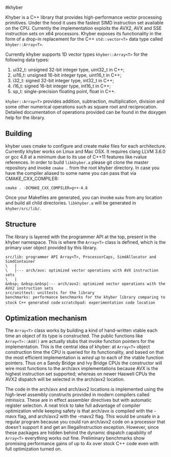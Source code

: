 #khyber

Khyber is a C++ library that provides high-performance vector processing
primitives. Under the hood it uses the fastest SIMD instruction set available on
the CPU. Currently the implementation exploits the AVX2, AVX and SSE instruction
sets on x64 processors. Khyber exposes its functionality in the form of a
drop-in replacement for the C++ `std::vector<T>` data type called
`khyber::Array<T>`.

Currently khyber supports 1D vector types `khyber::Array<T>` for the following
data types:

1. ui32_t: unsigned 32-bit integer type, uint32_t in C++;  
2. ui16_t: unsigned 16-bit integer type, uint16_t in C++;  
3. i32_t: signed 32-bit integer type, int32_t in C++;  
4. i16_t: signed 16-bit integer type, int16_t in C++;  
2. sp_t: single-precision floating point, float in C++.  

`khyber::Array<T>` provides addition, subtraction, multiplication, division and
some other numerical operations such as square root and reciprocation. Detailed
documentation of operations provided can be found in the doxygen help for the
library.

## Building

khyber uses cmake to configure and create make files for each
architecture. Currently khyber works on Linux and Mac OSX. It requires clang
LLVM 3.6.0 or gcc 4.8 at a minimum due to its use of C++11 features like rvalue
references. In order to build `libkhyber.a` please git clone the master
repository and invoke `cmake .` from the root khyber directory. In case you have
the compiler aliased to some name you can pass that via CMAKE_CXX_COMPILER:

`cmake . -DCMAKE_CXX_COMPILER=g++-4.8`

Once your Makefiles are generated, you can invoke `make` from any location and
build all child directories. `libkhyber.a` will be generated in `khyber/src/lib/`.

## Structure

The library is layered with the programmer API at the top, present in the khyber
namespace. This is where the `Array<T>` class is defined, which is the primary
user object provided by this library.

`src/lib: programmer API Array<T>, ProcessorCaps, SimdAllocator and SimdContainer`  
`\   |`  
`\   |--- arch/avx: optimized vector operations with AVX instruction sets`  
`\   |`  
`&nbsp;
&nbsp;&nbsp|--- arch/avx2: optimized vector operations with the AVX2 instruction sets`  
`src/unittest: unittests for the library`  
`benchmarks: performance benchmarks for the khyber library comparing to stock
C++ generated code`
`scratchpad: experimentation code location`  

## Optimization mechanism

The `Array<T>` class works by building a kind of hand-written vtable each time
an object of its type is constructed. The public functions like
`Array<T>::Add()` are actually stubs that invoke function pointers for the
implementation. This is the central idea of khyber: at `Array<T>` object
construction time the CPU is queried for its functionality, and based on that
the most efficient implementation is *wired up* to each of the vtable function
pointers. Thus on a Sandy Bridge and Ivy Bridge CPUs the constructor will wire
most functions to the arch/avx implementations because AVX is the highest
instruction set supported; whereas on newer Haswell CPUs the AVX2 dispatch will
be selected in the arch/avx2 location.

The code in the arch/avx and arch/avx2 locations is implemented using the
high-level assembly constructs provided in modern compilers called
*intrinsics*. These are in effect assembler directives but with automatic
register selection. A neat trick to take full advantage of compiler optimization
while keeping safety is that arch/avx is compiled with the -mavx flag, and
arch/avx2 with the -mavx2 flag. This would be unsafe in a regular program
because you could run arch/avx2 code on a processor that doesn't support it and
get an IllegalInstruction exception. However, since these packages are hidden
behind the dynamic dispatch capability of `Array<T>` everything works out
fine. Preliminary benchmarks show promising performance gains of up to 4x over
stock C++ code even with full optimization turned on.
